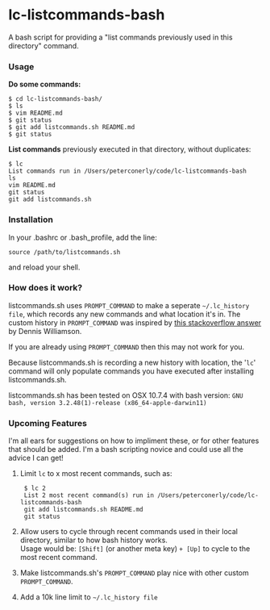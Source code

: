 lc-listcommands-bash
====================

A bash script for providing a "list commands previously used in this directory" command.

### Usage

**Do some commands:**

	$ cd lc-listcommands-bash/
	$ ls
	$ vim README.md
	$ git status
	$ git add listcommands.sh README.md
	$ git status

**List commands** previously executed in that directory, without duplicates:

	$ lc
	List commands run in /Users/peterconerly/code/lc-listcommands-bash
	ls
	vim README.md
	git status
	git add listcommands.sh


### Installation

In your .bashrc or .bash_profile, add the line:

	source /path/to/listcommands.sh

and reload your shell.

### How does it work?

listcommands.sh uses `PROMPT_COMMAND` to make a seperate `~/.lc_history file`, which records any new commands and what location it's in.  The custom history in `PROMPT_COMMAND` was inspired by [this stackoverflow answer](http://stackoverflow.com/a/948515/564872) by Dennis Williamson.

If you are already using `PROMPT_COMMAND` then this may not work for you.

Because listcommands.sh is recording a new history with location, the '`lc`' command will only populate commands you have executed after installing listcommands.sh.

listcommands.sh has been tested on OSX 10.7.4 with bash version: `GNU bash, version 3.2.48(1)-release (x86_64-apple-darwin11)`

### Upcoming Features

I'm all ears for suggestions on how to impliment these, or for other features that should be added.  I'm a bash scripting novice and could use all the advice I can get!

1. Limit `lc` to x most recent commands, such as:

		
		$ lc 2
		List 2 most recent command(s) run in /Users/peterconerly/code/lc-listcommands-bash
		git add listcommands.sh README.md
		git status
		

2. Allow users to cycle through recent commands used in their local directory, similar to how bash history works.  
Usage would be: `[Shift]` (or another meta key) `+ [Up]` to cycle to the most recent command.

3. Make listcommands.sh's `PROMPT_COMMAND` play nice with other custom `PROMPT_COMMAND`.

4. Add a 10k line limit to `~/.lc_history file`

